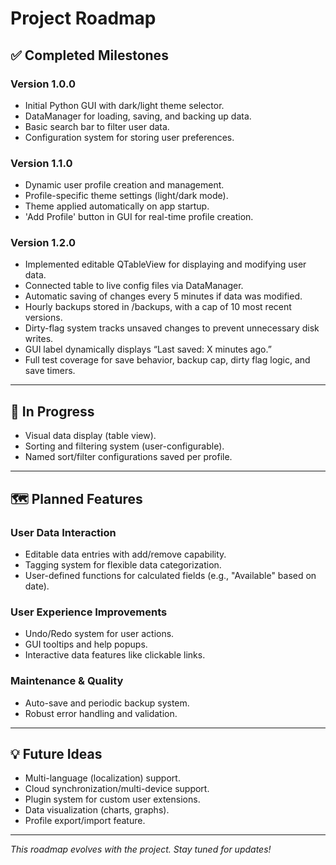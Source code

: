 # Project Roadmap

## ✅ Completed Milestones

### Version 1.0.0
- Initial Python GUI with dark/light theme selector.
- DataManager for loading, saving, and backing up data.
- Basic search bar to filter user data.
- Configuration system for storing user preferences.

### Version 1.1.0
- Dynamic user profile creation and management.
- Profile-specific theme settings (light/dark mode).
- Theme applied automatically on app startup.
- 'Add Profile' button in GUI for real-time profile creation.

### Version 1.2.0
- Implemented editable QTableView for displaying and modifying user data.
- Connected table to live config files via DataManager.
- Automatic saving of changes every 5 minutes if data was modified.
- Hourly backups stored in /backups, with a cap of 10 most recent versions.
- Dirty-flag system tracks unsaved changes to prevent unnecessary disk writes.
- GUI label dynamically displays “Last saved: X minutes ago.”
- Full test coverage for save behavior, backup cap, dirty flag logic, and save timers.

---

## 🚧 In Progress

- Visual data display (table view).
- Sorting and filtering system (user-configurable).
- Named sort/filter configurations saved per profile.

---

## 🗺 Planned Features

### User Data Interaction
- Editable data entries with add/remove capability.
- Tagging system for flexible data categorization.
- User-defined functions for calculated fields (e.g., "Available" based on date).

### User Experience Improvements
- Undo/Redo system for user actions.
- GUI tooltips and help popups.
- Interactive data features like clickable links.

### Maintenance & Quality
- Auto-save and periodic backup system.
- Robust error handling and validation.

---

## 💡 Future Ideas

- Multi-language (localization) support.
- Cloud synchronization/multi-device support.
- Plugin system for custom user extensions.
- Data visualization (charts, graphs).
- Profile export/import feature.

---

_This roadmap evolves with the project. Stay tuned for updates!_
